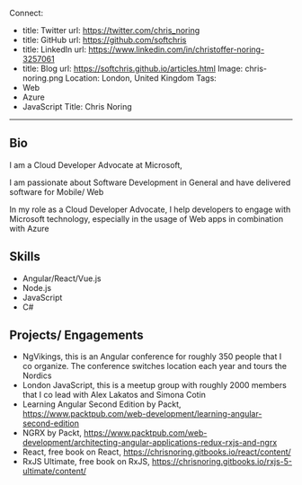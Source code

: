 Connect:
  - title: Twitter
    url: https://twitter.com/chris_noring
  - title: GitHub
    url: https://github.com/softchris
  - title: LinkedIn
    url: https://www.linkedin.com/in/christoffer-noring-3257061
  - title: Blog
    url: https://softchris.github.io/articles.html
Image: chris-noring.png
Location: London, United Kingdom
Tags:
  - Web
  - Azure
  - JavaScript
Title: Chris Noring
---
## Bio
I am a Cloud Developer Advocate at Microsoft, 

I am passionate about Software Development in General and have delivered software for Mobile/ Web 

In my role as a Cloud Developer Advocate, I help developers to engage with Microsoft technology, especially in the usage of Web apps in combination with Azure

## Skills
* Angular/React/Vue.js
* Node.js
* JavaScript
* C#


## Projects/ Engagements
* NgVikings, this is an Angular conference for roughly 350 people that I co organize. The conference switches location each year and tours the Nordics
* London JavaScript, this is a meetup group with roughly 2000 members that I co lead with Alex Lakatos and Simona Cotin
* Learning Angular Second Edition by Packt, https://www.packtpub.com/web-development/learning-angular-second-edition
* NGRX by Packt, https://www.packtpub.com/web-development/architecting-angular-applications-redux-rxjs-and-ngrx
* React, free book on React, https://chrisnoring.gitbooks.io/react/content/
* RxJS Ultimate, free book on RxJS, https://chrisnoring.gitbooks.io/rxjs-5-ultimate/content/ 
